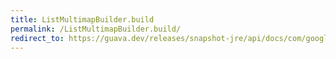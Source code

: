```yaml
---
title: ListMultimapBuilder.build
permalink: /ListMultimapBuilder.build/
redirect_to: https://guava.dev/releases/snapshot-jre/api/docs/com/google/common/collect/MultimapBuilder.ListMultimapBuilder.html#build--
---
```

